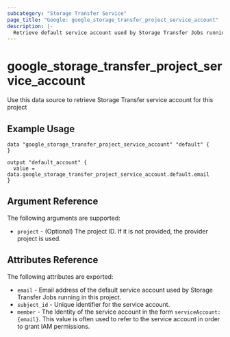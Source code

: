 ```yaml
---
subcategory: "Storage Transfer Service"
page_title: "Google: google_storage_transfer_project_service_account"
description: |-
  Retrieve default service account used by Storage Transfer Jobs running in this project
---
```


# google\_storage\_transfer\_project\_service\_account

Use this data source to retrieve Storage Transfer service account for this project

## Example Usage

```hcl
data "google_storage_transfer_project_service_account" "default" {
}

output "default_account" {
  value = data.google_storage_transfer_project_service_account.default.email
}
```

## Argument Reference

The following arguments are supported:

* `project` - (Optional) The project ID. If it is not provided, the provider project is used.


## Attributes Reference

The following attributes are exported:

* `email` - Email address of the default service account used by Storage Transfer Jobs running in this project.
* `subject_id` - Unique identifier for the service account.
* `member` - The Identity of the service account in the form `serviceAccount:{email}`. This value is often used to refer to the service account in order to grant IAM permissions.
